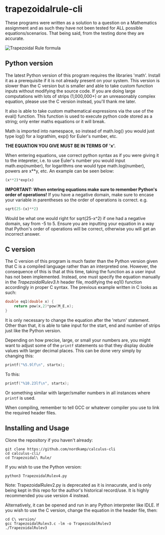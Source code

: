 # trapezoidalrule-cli

These programs were written as a solution to a question on a Mathematics assignment and as such they have not been tested for ALL possible equations/scenarios. That being said, from the testing done they are accurate.

![Trapezoidal Rule formula](http://andymath.com/wp-content/uploads/2019/08/Trapezoidal-Rule.jpg)

## Python version

The latest Python version of this program requires the libraries 'math'. Install it as a prerequisite if it is not already present on your system. This version is slower than the C version but is smaller and able to take custom function inputs without modifying the source code. If you are doing large computations with lots of strips (1,000,000+) or an unreasonably complex equation, please use the C version instead, you'll thank me later.

It also is able to take custom mathematical expressions via the use of the eval() function. This function is used to execute python code stored as a string; only enter maths equations or it will break. 

Math is imported into namespace, so instead of math.log() you would just type log() for a lograthim, exp() for Euler's number, etc.

**THE EQUATION YOU GIVE MUST BE IN TERMS OF 'x'.**

When entering equations, use correct python syntax as if you were giving it to the intepreter, i.e. to use Euler's number you would input math.exp(number), for logarithms one would type math.log(number), powers are x\*\*y, etc. An example can be seen below:
```python
(x**2)*exp(x)
```
**IMPORTANT: When entering equations make sure to remember Python's order of operations!**
If you have a negative domain, make sure to encase your variable in parentheses so the order of operations is correct.
e.g.
```python
sqrt(25-(x)**2)
```
Would be what one would right for sqrt(25-x^2) if one had a negative domain, say from -5 to 5. Ensure you are inputting your equation in a way that Python's order of operations will be correct, otherwise you will get an incorrect answer.

## C version
The C version of this program is much faster than the Python version given that C is a compiled language rather than an interpreted one. However, the consequence of this is that at this time, taking the function as a user input has not been implemented. Instead, one must specify the equation manually in the *TrapezoidalRulev3.h* header file, modifying the eq1() function accordingly in proper C syntax. The previous example written in C looks as such:

```C
double eq1(double x) {
    return pow(x,2)*pow(M_E,x);
}
 ```
 
 It is only necessary to change the equation after the 'return' statement. Other than that, it is able to take input for the start, end and number of strips just like the Python version.
 
 Depending on how precise, large, or small your numbers are, you might want to adjust some of the ```printf``` statements so that they display double values with larger decimal places. This can be done very simply by changing this:
 ```C
 printf("%5.9lf\n", startx);
 ```
 
 To this:
  ```C
 printf("%10.23lf\n", startx);
 ```
 Or something similar with larger/smaller numbers in all instances where ```printf``` is used.
 
 When compiling, remember to tell GCC or whatever compiler you use to link the required header files.
 
 ## Installing and Usage
 Clone the repository if you haven't already:
 ```
 git clone https://github.com/nordkamp/calculus-cli
 cd calculus-cli/
 cd Trapezoidal\ Rule/
 ```
 If you wish to use the Python version:
 ```
 python3 TrapezoidalRulev4.py
 ```
 Note: TrapezoidalRulev2.py is deprecated as it is innacurate, and is only being kept in this repo for the author's historical record/use. It is highly recommended you use version 4 instead.
 
 Alternatively, it can be opened and run in any Python interpreter like IDLE.
 If you wish to use the C version, change the equation in the header file, then:
 ```
 cd C\ version/
 gcc TrapezoidalRulev3.c -lm -o TrapezoidalRulev3
 ./TrapezoidalRulev3
 ```
